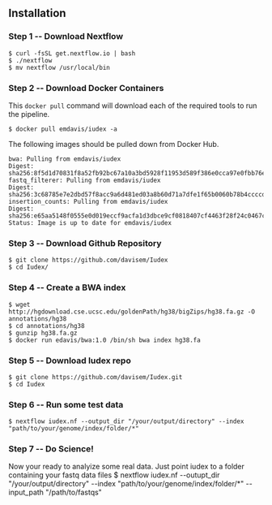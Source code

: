 Installation
------------

### Step 1 -- Download Nextflow
```
$ curl -fsSL get.nextflow.io | bash
$ ./nextflow
$ mv nextflow /usr/local/bin
```

### Step 2 -- Download Docker Containers

This `docker pull` command will download each of the required tools to run the pipeline.
```
$ docker pull emdavis/iudex -a 
```
The following images should be pulled down from Docker Hub.
```
bwa: Pulling from emdavis/iudex
Digest: sha256:8f5d1d70831f8a52fb92bc67a10a3bd5928f11953d589f386e0cca97e0fbb76e
fastq_filterer: Pulling from emdavis/iudex
Digest: sha256:3c68785e7e2dbd57f8acc9a6d481ed03a8b60d71a7dfe1f65b0060b78b4ccccd
insertion_counts: Pulling from emdavis/iudex
Digest: sha256:e65aa5148f0555e0d019eccf9acfa1d3dbce9cf0818407cf4463f28f24c0467c
Status: Image is up to date for emdavis/iudex
```

### Step 3 -- Download Github Repository
```
$ git clone https://github.com/davisem/Iudex
$ cd Iudex/
```

### Step 4 -- Create a BWA index
```
$ wget http://hgdownload.cse.ucsc.edu/goldenPath/hg38/bigZips/hg38.fa.gz -O annotations/hg38
$ cd annotations/hg38
$ gunzip hg38.fa.gz
$ docker run edavis/bwa:1.0 /bin/sh bwa index hg38.fa
```
### Step 5 -- Download Iudex repo
```
$ git clone https://github.com/davisem/Iudex.git
$ cd Iudex
```

### Step 6 -- Run some test data
```
$ nextflow iudex.nf --output_dir "/your/output/directory" --index "path/to/your/genome/index/folder/*"
```

### Step 7 -- Do Science!
Now your ready to analyize some real data. Just point iudex to a folder containing your fastq data files
$ nextflow iudex.nf --outupt_dir "/your/output/directory" --index "path/to/your/genome/index/folder/*" --input_path "/path/to/fastqs"